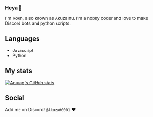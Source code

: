 ### Heya 👋
I'm Koen, also known as AkuzaInu. 
I'm a hobby coder and love to make Discord bots and python scripts.

## Languages
- Javascript
- Python

## My stats
[![Anurag's GitHub stats](https://github-readme-stats.vercel.app/api?username=AkuzaInu)](https://github.com/anuraghazra/github-readme-stats)

## Social
Add me on Discord! `@Akuza#0001` :heart:
